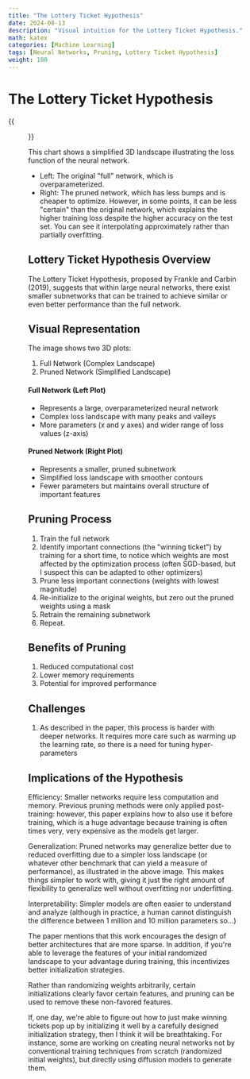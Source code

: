 ```yaml
---
title: "The Lottery Ticket Hypothesis"
date: 2024-08-13
description: "Visual intuition for the Lottery Ticket Hypothesis."
math: katex
categories: [Machine Learning]
tags: [Neural Networks, Pruning, Lottery Ticket Hypothesis]
weight: 100
---
```

# The Lottery Ticket Hypothesis

{{<figure src="pruned_landscape.png" alt="Landscape graph comparison">}}

This chart shows a simplified 3D landscape illustrating the loss function of the neural network.
- Left: The original "full" network, which is overparameterized.
- Right: The pruned network, which has less bumps and is cheaper to optimize. However, in some points, it can be less "certain" than the original network, which explains the higher training loss despite the higher accuracy on the test set. You can see it interpolating approximately rather than partially overfitting.

## Lottery Ticket Hypothesis Overview

The Lottery Ticket Hypothesis, proposed by Frankle and Carbin (2019), suggests that within large neural networks, there exist smaller subnetworks that can be trained to achieve similar or even better performance than the full network.

## Visual Representation

The image shows two 3D plots:
1. Full Network (Complex Landscape)
2. Pruned Network (Simplified Landscape)


#### Full Network (Left Plot)
- Represents a large, overparameterized neural network
- Complex loss landscape with many peaks and valleys
- More parameters (x and y axes) and wider range of loss values (z-axis)

#### Pruned Network (Right Plot)
- Represents a smaller, pruned subnetwork
- Simplified loss landscape with smoother contours
- Fewer parameters but maintains overall structure of important features

## Pruning Process

1. Train the full network
2. Identify important connections (the "winning ticket") by training for a short time, to notice which weights are most affected by the optimization process (often SGD-based, but I suspect this can be adapted to other optimizers)
3. Prune less important connections (weights with lowest magnitude)
4. Re-initialize to the original weights, but zero out the pruned weights using a mask
5. Retrain the remaining subnetwork
6. Repeat.

## Benefits of Pruning

1. Reduced computational cost
2. Lower memory requirements
3. Potential for improved performance

## Challenges

1. As described in the paper, this process is harder with deeper networks. It requires more care such as warming up the learning rate, so there is a need for tuning hyper-parameters


## Implications of the Hypothesis

Efficiency: Smaller networks require less computation and memory. Previous pruning methods were only applied post-training: however, this paper explains how to also use it before training, which is a huge advantage because training is often times very, very expensive as the models get larger.

Generalization: Pruned networks may generalize better due to reduced overfitting due to a simpler loss landscape (or whatever other benchmark that can yield a measure of performance), as illustrated in the above image. This makes things simpler to work with, giving it just the right amount of flexibility to generalize well without overfitting nor underfitting.

Interpretability: Simpler models are often easier to understand and analyze (although in practice, a human cannot distinguish the difference between 1 million and 10 million parameters so...)

The paper mentions that this work encourages the design of better architectures that are more sparse. In addition, if you're able to leverage the features of your initial randomized landscape to your advantage during training, this incentivizes better initialization strategies. 

Rather than randomizing weights arbitrarily, certain initializations clearly favor certain features, and pruning can be used to remove these non-favored features.

If, one day, we're able to figure out how to just make winning tickets pop up by initializing it well by a carefully designed initialization strategy, then I think it will be breathtaking. For instance, some are working on creating neural networks not by conventional training techniques from scratch (randomized initial weights), but directly using diffusion models to generate them.